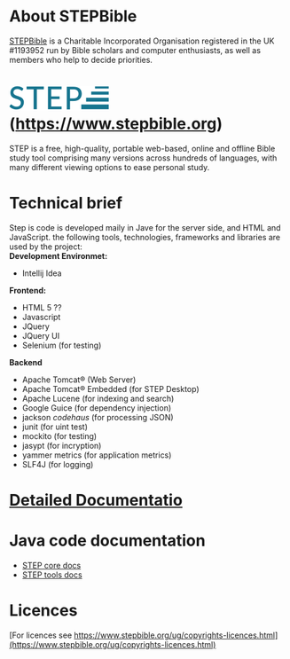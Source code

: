 # About STEPBible
[STEPBible](https://www.stepbible.org) is a Charitable Incorporated Organisation registered in the UK #1193952 run by Bible scholars and computer enthusiasts, as well as members who help to decide priorities.   

# ![STEP](./step.svg)(https://www.stepbible.org)
STEP is a free, high-quality, portable web-based, online and offline Bible study tool comprising many versions across hundreds of languages, with many different viewing options to ease personal study.

# Technical brief
Step is code is developed maily in Jave for the server side, and HTML and JavaScript. the following tools, technologies, frameworks and libraries are used by the project:<br>
**Development Environmet:**<br>
- Intellij Idea
  
**Frontend:**<br>
- HTML 5 ??
- Javascript
- JQuery
- JQuery UI
- Selenium (for testing)

**Backend**
- Apache Tomcat® (Web Server)
- Apache Tomcat® Embedded (for STEP Desktop)
- Apache Lucene (for indexing and search)
- Google Guice (for dependency injection)
- jackson *codehaus* (for processing JSON)
- junit (for uint test)
- mockito (for testing)
- jasypt (for incryption)
- yammer metrics (for application metrics)
- SLF4J (for logging)

# [Detailed Documentatio](https://stepweb.atlassian.net/wiki/spaces/TYNSTEP/pages)

# Java code documentation
- [STEP core docs](./step-core-docs/)
- [STEP tools docs](./step-tools-docs/)

# Licences
[For licences see https://www.stepbible.org/ug/copyrights-licences.html](https://www.stepbible.org/ug/copyrights-licences.html)



